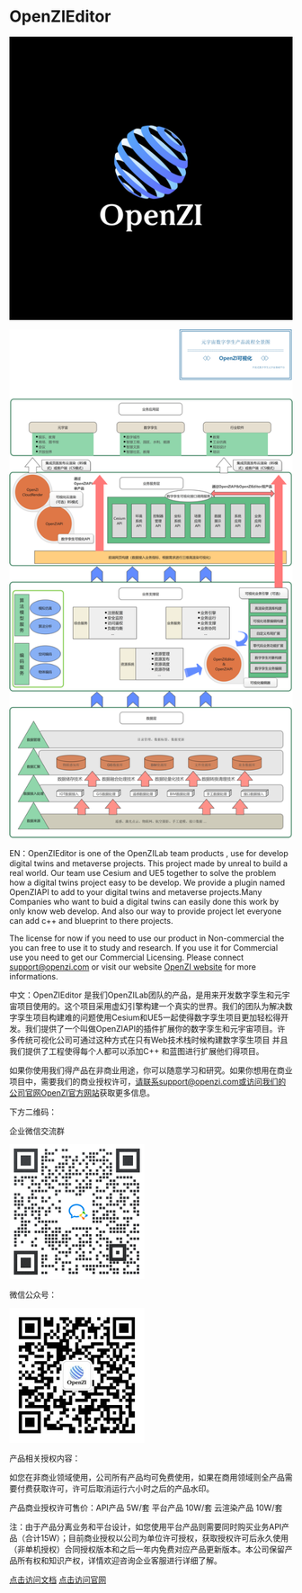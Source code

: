 # OpenZIEditor

![Logo](./Docs/OpenZILogo.png)

![Logo](./Docs/OpenZIProducts.png)

EN：OpenZIEditor is one of the OpenZILab team products , use for develop digital twins and metaverse projects. This project made by unreal to build a real world. Our team use Cesium and UE5 together to solve the problem how a digital twins project easy to be develop. We provide a plugin named OpenZIAPI to add to your digital twins and metaverse projects.Many Companies who want to buid a digital twins can easily done this work by only know web develop. And also our way to provide project let everyone can add c++ and blueprint to there projects.

The license for now if you need to use our product in Non-commercial the you can free to use it to study and research. If you use it for Commercial use you need to get our Commercial Licensing. Please connect support@openzi.com or visit our website [OpenZI website](http://cengzi.com/) for more informations.

中文：OpenZIEditor 是我们OpenZILab团队的产品，是用来开发数字孪生和元宇宙项目使用的。这个项目采用虚幻引擎构建一个真实的世界。我们的团队为解决数字孪生项目构建难的问题使用Cesium和UE5一起使得数字孪生项目更加轻松得开发。我们提供了一个叫做OpenZIAPI的插件扩展你的数字孪生和元宇宙项目。许多传统可视化公司可通过这种方式在只有Web技术栈时候构建数字孪生项目 并且我们提供了工程使得每个人都可以添加C++ 和蓝图进行扩展他们得项目。

如果你使用我们得产品在非商业用途，你可以随意学习和研究。如果你想用在商业项目中，需要我们的商业授权许可，请联系support@openzi.com或访问我们的公司官网[OpenZI官方网站](http://cengzi.com/)获取更多信息。

下方二维码：

企业微信交流群

<img src=".\Docs\wecom.png" alt="Logo" style="zoom:100%;" />

微信公众号：

<img src="./Docs/wechat.jpg" alt="Logo" style="zoom:100%;" />

产品相关授权内容：

如您在非商业领域使用，公司所有产品均可免费使用，如果在商用领域则全产品需要付费获取许可，许可后取消运行六小时之后的产品水印。

产品商业授权许可售价：API产品 5W/套 平台产品 10W/套 云渲染产品 10W/套

注：由于产品分离业务和平台设计，如您使用平台产品则需要同时购买业务API产品（合计15W）；目前商业授权以公司为单位许可授权，获取授权许可后永久使用（非单机授权）合同授权版本和之后一年内免费对应产品更新版本。本公司保留产品所有权和知识产权，详情欢迎咨询企业客服进行详细了解。



[点击访问文档](http://doc.cengzi.com:3000/)                       [点击访问官网](http://www.cengzi.com/)